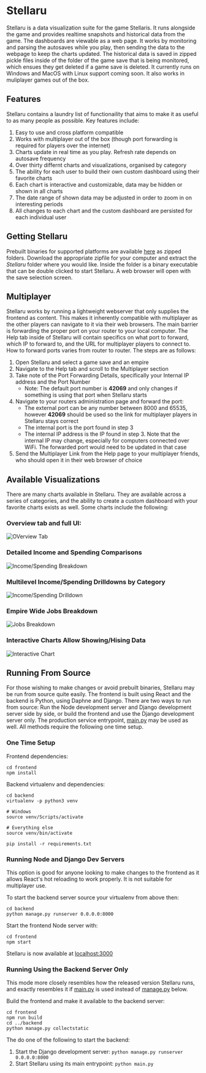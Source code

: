 # Stellaru
Stellaru is a data visualization suite for the game Stellaris. It runs alongside the game and provides realtime snapshots and historical data from the game. The dashboards are viewable as a web page. It works by monitoring and parsing the autosaves while you play, then sending the data to the webpage to keep the charts updated. The historical data is saved in zipped pickle files inside of the folder of the game save that is being monitored, which ensues they get deleted if a game save is deleted. It currently runs on Windows and MacOS with Linux support coming soon. It also works in muliplayer games out of the box.


## Features
Stellaru contains a laundry list of functionaility that aims to make it as useful to as many people as possible. Key features include:
1. Easy to use and cross platform compatible
2. Works with multiplayer out of the box (though port forwarding is required for players over the internet)
3. Charts update in real time as you play. Refresh rate depends on autosave frequency
4. Over thirty differnt charts and visualizations, organised by category
5. The ability for each user to build their own custom dashboard using their favorite charts
6. Each chart is interactive and customizable, data may be hidden or shown in all charts
7. The date range of shown data may be adjusted in order to zoom in on interesting periods
8. All changes to each chart and the custom dashboard are persisted for each individual user


## Getting Stellaru
Prebuilt binaries for supported platforms are available [here](https://github.com/benreid24/Stellaru/releases) as zipped folders. Download the appropriate zipfile for your computer and extract the *Stellaru* folder where you would like. Inside the folder is a binary executable that can be double clicked to start Stellaru. A web browser will open with the save selection screen.


## Multiplayer
Stellaru works by running a lightweight webserver that only supplies the frontend as content. This makes it inherently compatible with multiplayer as the other players can navigate to it via their web browsers. The main barrier is forwarding the proper port on your router to your local computer. The Help tab inside of Stellaru will contain specifics on what port to forward, which IP to forward to, and the URL for multiplayer players to connect to. How to forward ports varies from router to router. The steps are as follows:
1. Open Stellaru and select a game save and an empire
2. Navigate to the Help tab and scroll to the Multiplayer section
3. Take note of the Port Forwarding Details, specifically your Internal IP address and the Port Number
    - Note: The default port number is **42069** and only changes if something is using that port when Stellaru starts
4. Navigate to your routers administration page and forward the port:
    - The external port can be any number between 8000 and 65535, however **42069** should be used so the link for multiplayer players in Stellaru stays correct
    - The internal port is the port found in step 3
    - The internal IP address is the IP found in step 3. Note that the internal IP may change, especially for computers connected over WiFi. The forwarded port would need to be updated in that case
5. Send the Multiplayer Link from the Help page to your multiplayer friends, who should open it in their web browser of choice


## Available Visualizations
There are many charts available in Stellaru. They are available across a series of categories, and the ability to create a custom dashboard with your favorite charts exists as well. Some charts include the following:

### Overview tab and full UI:
![OVerview Tab](docs/screenshots/overview.png)

### Detailed Income and Spending Comparisons
![Income/Spending Breakdown](docs/screenshots/productionChart.png)

### Multilevel Income/Spending Drilldowns by Category
![Income/Spending Drilldown](docs/screenshots/economyDrilldown.png)

### Empire Wide Jobs Breakdown
![Jobs Breakdown](docs/screenshots/jobsChart.png)

### Interactive Charts Allow Showing/Hising Data
![Interactive Chart](docs/screenshots/isolatedChart.png)


## Running From Source
For those wishing to make changes or avoid prebuilt binaries, Stellaru may be run from source quite easily. The frontend is built using React and the backend is Python, using Daphne and Django. There are two ways to run from source: Run the Node development server and Django development server side by side, or build the frontend and use the Django development server only. The production service entrypoint, [main.py](backend/main.py) may be used as well. All methods require the following one time setup.

### One Time Setup
Frontend dependencies:
```
cd frontend
npm install
```
Backend virtualenv and dependencies:
```
cd backend
virtualenv -p python3 venv

# Windows
source venv/Scripts/activate

# Everything else
source venv/bin/activate

pip install -r requirements.txt
```

### Running Node and Django Dev Servers
This option is good for anyone looking to make changes to the frontend as it allows React's hot reloading to work properly. It is not suitable for multiplayer use.

To start the backend server source your virtualenv from above then:
```
cd backend
python manage.py runserver 0.0.0.0:8000
```
Start the frontend Node server with:
```
cd frontend
npm start
```
Stellaru is now available at [localhost:3000](localhost:3000)

### Running Using the Backend Server Only
This mode more closely resembles how the released version Stellaru runs, and exactly resembles it if [main.py](backend/main.py) is used instead of [manage.py](backend/manage.py) below.

Build the frontend and make it available to the backend server:
```
cd frontend
npm run build
cd ../backend
python manage.py collectstatic
```
The do one of the following to start the backend:
1. Start the Django development server: `python manage.py runserver 0.0.0.0:8000`
2. Start Stellaru using its main entrypoint: `python main.py`
